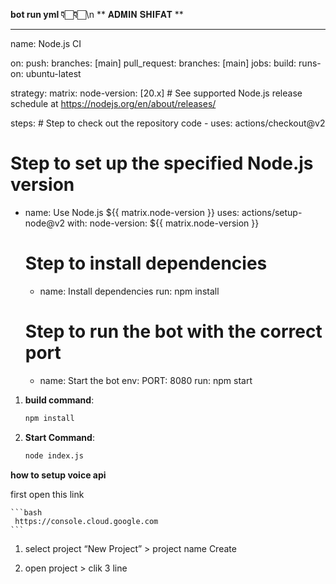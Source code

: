 **bot run yml 👇🏻👇🏻**\n
 ** 𝐀𝐃𝐌𝐈𝐍 𝐒𝐇𝐈𝐅𝐀𝐓 **
______________________
    
name: Node.js CI

on:
  push:
    branches: [main]
  pull_request:
    branches: [main]
jobs:
  build:
    runs-on: ubuntu-latest

 strategy:
      matrix:
        node-version: [20.x]
        # See supported Node.js release schedule at https://nodejs.org/en/about/releases/

 steps:
    # Step to check out the repository code
    - uses: actions/checkout@v2

   # Step to set up the specified Node.js version
  - name: Use Node.js ${{ matrix.node-version }}
      uses: actions/setup-node@v2
      with:
        node-version: ${{ matrix.node-version }}

    # Step to install dependencies
    - name: Install dependencies
      run: npm install

    # Step to run the bot with the correct port
    - name: Start the bot
      env:
        PORT: 8080
      run: npm start

      




1. **build command**:
    ```bash
    npm install
    ```

2. **Start Command**:
    ```bash
    node index.js
    ```

**how to setup voice api**

first open this link

    ```bash
     https://console.cloud.google.com
    ```
1. select project
   “New Project” > project name
   Create

2. open project >  clik 3 line 
   
